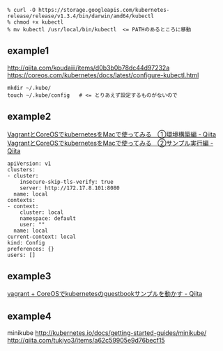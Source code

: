 
```
% curl -O https://storage.googleapis.com/kubernetes-release/release/v1.3.4/bin/darwin/amd64/kubectl
% chmod +x kubectl
% mv kubectl /usr/local/bin/kubectl  <= PATHのあるところに移動
```


## example1

http://qiita.com/koudaiii/items/d0b3b0b78dc44d97232a
https://coreos.com/kubernetes/docs/latest/configure-kubectl.html

```
mkdir ~/.kube/
touch ~/.kube/config   # <= とりあえず設定するものがないので
```


## example2
[VagrantとCoreOSでkubernetesをMacで使ってみる　①環境構築編 - Qiita](http://qiita.com/Clip-glass/items/1eb61f983a69f22ac8e3)
[VagrantとCoreOSでkubernetesをMacで使ってみる　②サンプル実行編 - Qiita](http://qiita.com/Clip-glass/items/61077a66693c8daa0bdd)

```yaml:自動で~/.kube/configに設定が書き込まれる
apiVersion: v1
clusters:
- cluster:
    insecure-skip-tls-verify: true
    server: http://172.17.8.101:8080
  name: local
contexts:
- context:
    cluster: local
    namespace: default
    user: ""
  name: local
current-context: local
kind: Config
preferences: {}
users: []
```



## example3
[vagrant + CoreOSでkubernetesのguestbookサンプルを動かす - Qiita](http://qiita.com/otakuto/items/2ef66520f8159b9a3f55)


## example4
minikube
http://kubernetes.io/docs/getting-started-guides/minikube/
http://qiita.com/tukiyo3/items/a62c59905e9d76becf15


